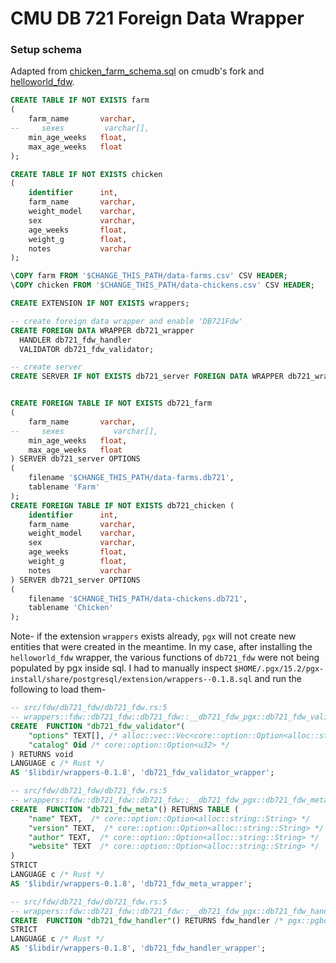 # CMU DB 721 Foreign Data Wrapper

### Setup schema
Adapted from [chicken_farm_schema.sql](https://github.com/cmu-db/postgres/blob/bab87667d83e56fb8a6c01daed81a2c8af7095ad/cmudb/extensions/db721_fdw/chicken_farm_schema.sql) on cmudb's fork and [helloworld_fdw](../helloworld_fdw/README.md).

```sql
CREATE TABLE IF NOT EXISTS farm
(
    farm_name       varchar,
--     sexes         varchar[],
    min_age_weeks   float,
    max_age_weeks   float
);

CREATE TABLE IF NOT EXISTS chicken
(
    identifier      int,
    farm_name       varchar,
    weight_model    varchar,
    sex             varchar,
    age_weeks       float,
    weight_g        float,
    notes           varchar
);

\COPY farm FROM '$CHANGE_THIS_PATH/data-farms.csv' CSV HEADER;
\COPY chicken FROM '$CHANGE_THIS_PATH/data-chickens.csv' CSV HEADER;

CREATE EXTENSION IF NOT EXISTS wrappers;

-- create foreign data wrapper and enable 'DB721Fdw'
CREATE FOREIGN DATA WRAPPER db721_wrapper
  HANDLER db721_fdw_handler
  VALIDATOR db721_fdw_validator;

-- create server
CREATE SERVER IF NOT EXISTS db721_server FOREIGN DATA WRAPPER db721_wrapper;


CREATE FOREIGN TABLE IF NOT EXISTS db721_farm
(
    farm_name       varchar,
--     sexes           varchar[],
    min_age_weeks   float,
    max_age_weeks   float
) SERVER db721_server OPTIONS
(
    filename '$CHANGE_THIS_PATH/data-farms.db721',
    tablename 'Farm'
);
CREATE FOREIGN TABLE IF NOT EXISTS db721_chicken (
    identifier      int,
    farm_name       varchar,
    weight_model    varchar,
    sex             varchar,
    age_weeks       float,
    weight_g        float,
    notes           varchar
) SERVER db721_server OPTIONS
(
    filename '$CHANGE_THIS_PATH/data-chickens.db721',
    tablename 'Chicken'
);
```

Note- if the extension `wrappers` exists already, `pgx` will not create new entities that were created in the meantime. In my case, after installing the `helloworld_fdw` wrapper, the various functions of `db721_fdw` were not being populated by pgx inside sql. I had to manually inspect `$HOME/.pgx/15.2/pgx-install/share/postgresql/extension/wrappers--0.1.8.sql` and run the following to load them-
```sql
-- src/fdw/db721_fdw/db721_fdw.rs:5
-- wrappers::fdw::db721_fdw::db721_fdw::__db721_fdw_pgx::db721_fdw_validator
CREATE  FUNCTION "db721_fdw_validator"(
	"options" TEXT[], /* alloc::vec::Vec<core::option::Option<alloc::string::String>> */
	"catalog" Oid /* core::option::Option<u32> */
) RETURNS void
LANGUAGE c /* Rust */
AS '$libdir/wrappers-0.1.8', 'db721_fdw_validator_wrapper';

-- src/fdw/db721_fdw/db721_fdw.rs:5
-- wrappers::fdw::db721_fdw::db721_fdw::__db721_fdw_pgx::db721_fdw_meta
CREATE  FUNCTION "db721_fdw_meta"() RETURNS TABLE (
	"name" TEXT,  /* core::option::Option<alloc::string::String> */
	"version" TEXT,  /* core::option::Option<alloc::string::String> */
	"author" TEXT,  /* core::option::Option<alloc::string::String> */
	"website" TEXT  /* core::option::Option<alloc::string::String> */
)
STRICT
LANGUAGE c /* Rust */
AS '$libdir/wrappers-0.1.8', 'db721_fdw_meta_wrapper';

-- src/fdw/db721_fdw/db721_fdw.rs:5
-- wrappers::fdw::db721_fdw::db721_fdw::__db721_fdw_pgx::db721_fdw_handler
CREATE  FUNCTION "db721_fdw_handler"() RETURNS fdw_handler /* pgx::pgbox::PgBox<pgx_pg_sys::pg15::FdwRoutine> */
STRICT
LANGUAGE c /* Rust */
AS '$libdir/wrappers-0.1.8', 'db721_fdw_handler_wrapper';

```